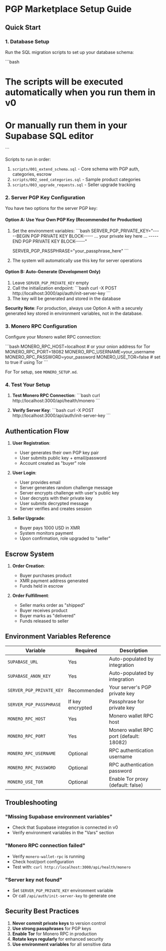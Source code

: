 # PGP Marketplace Setup Guide

## Quick Start

### 1. Database Setup

Run the SQL migration scripts to set up your database schema:

\`\`\`bash
# The scripts will be executed automatically when you run them in v0
# Or manually run them in your Supabase SQL editor
\`\`\`

Scripts to run in order:
1. `scripts/001_extend_schema.sql` - Core schema with PGP auth, categories, escrow
2. `scripts/002_seed_categories.sql` - Sample product categories
3. `scripts/003_upgrade_requests.sql` - Seller upgrade tracking

### 2. Server PGP Key Configuration

You have two options for the server PGP key:

#### Option A: Use Your Own PGP Key (Recommended for Production)

1. Set the environment variables:
   \`\`\`bash
   SERVER_PGP_PRIVATE_KEY="-----BEGIN PGP PRIVATE KEY BLOCK-----
   ... your private key here ...
   -----END PGP PRIVATE KEY BLOCK-----"
   
   SERVER_PGP_PASSPHRASE="your_passphrase_here"
   \`\`\`

2. The system will automatically use this key for server operations

#### Option B: Auto-Generate (Development Only)

1. Leave `SERVER_PGP_PRIVATE_KEY` empty
2. Call the initialization endpoint:
   \`\`\`bash
   curl -X POST http://localhost:3000/api/auth/init-server-key
   \`\`\`
3. The key will be generated and stored in the database

**Security Note**: For production, always use Option A with a securely generated key stored in environment variables, not in the database.

### 3. Monero RPC Configuration

Configure your Monero wallet RPC connection:

\`\`\`bash
MONERO_RPC_HOST=localhost  # or your onion address for Tor
MONERO_RPC_PORT=18082
MONERO_RPC_USERNAME=your_username
MONERO_RPC_PASSWORD=your_password
MONERO_USE_TOR=false  # set to true if using Tor
\`\`\`

For Tor setup, see `MONERO_SETUP.md`.

### 4. Test Your Setup

1. **Test Monero RPC Connection**:
   \`\`\`bash
   curl http://localhost:3000/api/health/monero
   \`\`\`

2. **Verify Server Key**:
   \`\`\`bash
   curl -X POST http://localhost:3000/api/auth/init-server-key
   \`\`\`

## Authentication Flow

1. **User Registration**:
   - User generates their own PGP key pair
   - User submits public key + email/password
   - Account created as "buyer" role

2. **User Login**:
   - User provides email
   - Server generates random challenge message
   - Server encrypts challenge with user's public key
   - User decrypts with their private key
   - User submits decrypted message
   - Server verifies and creates session

3. **Seller Upgrade**:
   - Buyer pays 1000 USD in XMR
   - System monitors payment
   - Upon confirmation, role upgraded to "seller"

## Escrow System

1. **Order Creation**:
   - Buyer purchases product
   - XMR payment address generated
   - Funds held in escrow

2. **Order Fulfillment**:
   - Seller marks order as "shipped"
   - Buyer receives product
   - Buyer marks as "delivered"
   - Funds released to seller

## Environment Variables Reference

| Variable | Required | Description |
|----------|----------|-------------|
| `SUPABASE_URL` | Yes | Auto-populated by integration |
| `SUPABASE_ANON_KEY` | Yes | Auto-populated by integration |
| `SERVER_PGP_PRIVATE_KEY` | Recommended | Your server's PGP private key |
| `SERVER_PGP_PASSPHRASE` | If key encrypted | Passphrase for private key |
| `MONERO_RPC_HOST` | Yes | Monero wallet RPC host |
| `MONERO_RPC_PORT` | Yes | Monero wallet RPC port (default: 18082) |
| `MONERO_RPC_USERNAME` | Optional | RPC authentication username |
| `MONERO_RPC_PASSWORD` | Optional | RPC authentication password |
| `MONERO_USE_TOR` | Optional | Enable Tor proxy (default: false) |

## Troubleshooting

### "Missing Supabase environment variables"
- Check that Supabase integration is connected in v0
- Verify environment variables in the "Vars" section

### "Monero RPC connection failed"
- Verify `monero-wallet-rpc` is running
- Check host/port configuration
- Test with: `curl http://localhost:3000/api/health/monero`

### "Server key not found"
- Set `SERVER_PGP_PRIVATE_KEY` environment variable
- Or call `/api/auth/init-server-key` to generate one

## Security Best Practices

1. **Never commit private keys** to version control
2. **Use strong passphrases** for PGP keys
3. **Enable Tor** for Monero RPC in production
4. **Rotate keys regularly** for enhanced security
5. **Use environment variables** for all sensitive data

